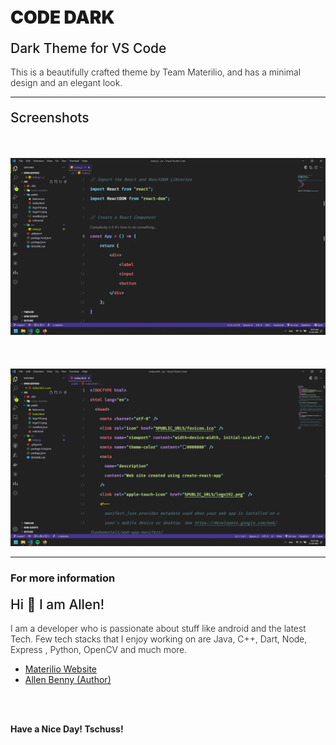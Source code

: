 <h1 style="margin-top: 20px; font-weight: 900;">CODE DARK</h1>
<h2 style="margin-top: 20px; font-weight: 500;">Dark Theme for VS Code</h2>

<p style="margin-top: 15px; font-weight: 300;">This is a beautifully crafted theme by Team Materilio, and has a minimal design and an elegant look.</p>

<hr></hr>
<h2 style="margin-top: 20px; font-weight: 500;">Screenshots </h2>

<br></br>
<img src="./images/ss1.png" alt="Screenshot 1" width="800"/>
<br></br>
<br></br>
<img src="./images/ss2.png" alt="Screenshot 2" width="800"/>

<hr></hr>

### For more information

<h2 style="margin-top: 20px; font-weight: 500;">Hi 👋 I am Allen!</h2>

<p style="margin-top: 15px; font-weight: 300;">I am a developer who is passionate about stuff like android and the latest Tech. Few tech stacks that I enjoy working on are Java, C++, Dart, Node, Express , Python, OpenCV and much more.</p>

-   [Materilio Website](https://materilio-allen.firebaseapp.com)
-   [Allen Benny (Author)](https://www.linkedin.com/in/allen-benny)

<br></br>

**Have a Nice Day! Tschuss!**
